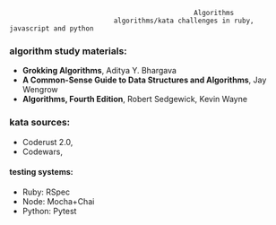                                                   Algorithms
                              algorithms/kata challenges in ruby, javascript and python

### algorithm study materials:
- __Grokking Algorithms__, Aditya Y. Bhargava
- __A Common-Sense Guide to Data Structures and Algorithms__, Jay Wengrow
- __Algorithms, Fourth Edition__, Robert Sedgewick, Kevin Wayne

### kata sources:
- Coderust 2.0,
- Codewars,

#### testing systems:
- Ruby: RSpec
- Node: Mocha+Chai
- Python: Pytest
